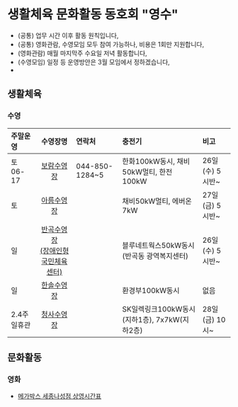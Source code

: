 # 생활체육 문화활동 동호회 "영수"  
- (공통) 업무 시간 이후 활동 원칙입니다,  
- (공통) 영화관람, 수영모임 모두 참여 가능하나, 비용은 1회만 지원합니다,  
- (영화관람) 매월 마지막주 수요일 저녁 활동합니다,  
- (수영모임) 일정 등 운영방안은 3월 모임에서 정하겠습니다,  
-   
## 생활체육
### 수영

| 주말운영 | 수영장명 | 연락처 | 충전기 | 비고 |  
|:--------|:--------:|:------|:------|:------|
| 토 06-17 | [보람수영장](https://www.sjfmc.or.kr/boram.do) | 044-850-1284~5 | 한화100kW동시, 채비50kW멀티, 한전100kW | 26일(수) 5시반~ |
| 토       | [아름수영장](https://www.sj-sporex.co.kr/m01/1/) |  | 채비50kW멀티, 에버온7kW | 27일(금) 5시반~ |
| 일       | [반곡수영장<br>(장애인형 국민체육센터)](https://www.sjfmc.or.kr/pc.do) |  | 블루네트웍스50kW동시(반곡동 광역복지센터) | 26일(수) 5시반~ |
| 일       | [한솔수영장](https://www.sj-sporex.co.kr/m0110004/1/) |  | 환경부100kW동시 | 없음 |
| 2.4주 일휴관 | [청사수영장](https://www.sjcs-sporex.co.kr/) |  | SK일렉링크100kW동시(지하1층), 7x7kW(지하2층) | 28일(금) 10시~ |

## 문화활동
### 영화
- [메가박스 세종나성점 상영시간표](https://www.megabox.co.kr/booking/timetable)  
